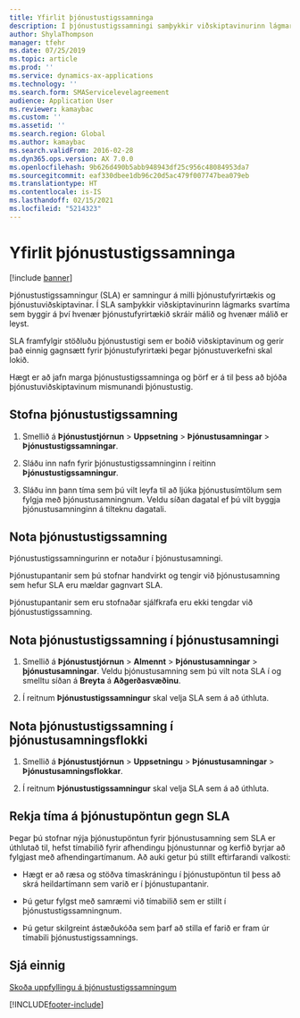 ```yaml
---
title: Yfirlit þjónustustigssamninga
description: Í þjónustustigssamningi samþykkir viðskiptavinurinn lágmarks svartíma sem byggir á því hvenær þjónustufyrirtækið skráir málið og hvenær málið er leyst.
author: ShylaThompson
manager: tfehr
ms.date: 07/25/2019
ms.topic: article
ms.prod: ''
ms.service: dynamics-ax-applications
ms.technology: ''
ms.search.form: SMAServicelevelagreement
audience: Application User
ms.reviewer: kamaybac
ms.custom: ''
ms.assetid: ''
ms.search.region: Global
ms.author: kamaybac
ms.search.validFrom: 2016-02-28
ms.dyn365.ops.version: AX 7.0.0
ms.openlocfilehash: 9b626d490b5abb948943df25c956c48084953da7
ms.sourcegitcommit: eaf330dbee1db96c20d5ac479f007747bea079eb
ms.translationtype: HT
ms.contentlocale: is-IS
ms.lasthandoff: 02/15/2021
ms.locfileid: "5214323"
---
```

# <a name="service-level-agreements-overview"></a>Yfirlit þjónustustigssamninga       

[!include [banner](../includes/banner.md)]


Þjónustustigssamningur (SLA) er samningur á milli þjónustufyrirtækis og þjónustuviðskiptavinar. Í SLA samþykkir viðskiptavinurinn lágmarks svartíma sem byggir á því hvenær þjónustufyrirtækið skráir málið og hvenær málið er leyst.

SLA framfylgir stöðluðu þjónustustigi sem er boðið viðskiptavinum og gerir það einnig gagnsætt fyrir þjónustufyrirtæki þegar þjónustuverkefni skal lokið.

Hægt er að jafn marga þjónustustigssamninga og þörf er á til þess að bjóða þjónustuviðskiptavinum mismunandi þjónustustig.

## <a name="create-a-service-level-agreement"></a>Stofna þjónustustigssamning

1.  Smellið á **Þjónustustjórnun** \> **Uppsetning** \> **Þjónustusamningar** \> **Þjónustustigssamningar**.

2.  Sláðu inn nafn fyrir þjónustustigssamninginn í reitinn **Þjónustustigssamningur**.

3.  Sláðu inn þann tíma sem þú vilt leyfa til að ljúka þjónustusímtölum sem fylgja með þjónustusamningnum. Veldu síðan dagatal ef þú vilt byggja þjónustusamninginn á tilteknu dagatali.

## <a name="apply-a-service-level-agreement"></a>Nota þjónustustigssamning

Þjónustustigssamningurinn er notaður í þjónustusamningi.

Þjónustupantanir sem þú stofnar handvirkt og tengir við þjónustusamning sem hefur SLA eru mældar gagnvart SLA.

Þjónustupantanir sem eru stofnaðar sjálfkrafa eru ekki tengdar við þjónustustigssamning.

## <a name="apply-the-service-level-agreement-to-the-service-agreement"></a>Nota þjónustustigssamning í þjónustusamningi

1.  Smellið á **Þjónustustjórnun** \> **Almennt** \> **Þjónustusamningar** \> **þjónustusamningar**. Veldu þjónustusamning sem þú vilt nota SLA í og smelltu síðan á **Breyta** á **Aðgerðasvæðinu**.

2.  Í reitnum **Þjónustustigssamningur** skal velja SLA sem á að úthluta.

## <a name="apply-the-service-level-agreement-to-the-service-agreement-group"></a>Nota þjónustustigssamning í þjónustusamningsflokki

1.  Smellið á **Þjónustustjórnun** \> **Uppsetningu** \> **Þjónustusamningar** \> **Þjónustusamningsflokkar**.

2.  Í reitnum **Þjónustustigssamningur** skal velja SLA sem á að úthluta.

## <a name="track-time-on-a-service-order-against-an-sla"></a>Rekja tíma á þjónustupöntun gegn SLA

Þegar þú stofnar nýja þjónustupöntun fyrir þjónustusamning sem SLA er úthlutað til, hefst tímabilið fyrir afhendingu þjónustunnar og kerfið byrjar að fylgjast með afhendingartímanum. Að auki getur þú stillt eftirfarandi valkosti:

  - Hægt er að ræsa og stöðva tímaskráningu í þjónustupöntun til þess að skrá heildartímann sem varið er í þjónustupantanir.

  - Þú getur fylgst með samræmi við tímabilið sem er stillt í þjónustustigssamningnum.

  - Þú getur skilgreint ástæðukóða sem þarf að stilla ef farið er fram úr tímabili þjónustustigssamnings.

## <a name="see-also"></a>Sjá einnig

[Skoða uppfyllingu á þjónustustigssamningum](view-compliance-with-service-level-agreements.md)

  




[!INCLUDE[footer-include](../../includes/footer-banner.md)]